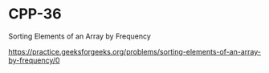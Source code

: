 # CPP-36
Sorting Elements of an Array by Frequency 



















https://practice.geeksforgeeks.org/problems/sorting-elements-of-an-array-by-frequency/0
